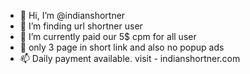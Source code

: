 
- 👋 Hi, I’m @indianshortner
- 👀 I’m finding url shortner user
- 🌱 I’m currently paid our 5$ cpm for all user
- 💞️ only 3 page in short link and also no popup ads
- 📫 Daily payment available.
visit - indianshortner.com

<!---
indianshortner/indianshortner is a ✨ special ✨ repository because its `README.md` (this file) appears on your GitHub profile.
You can click the Preview link to take a look at your changes.
--->
